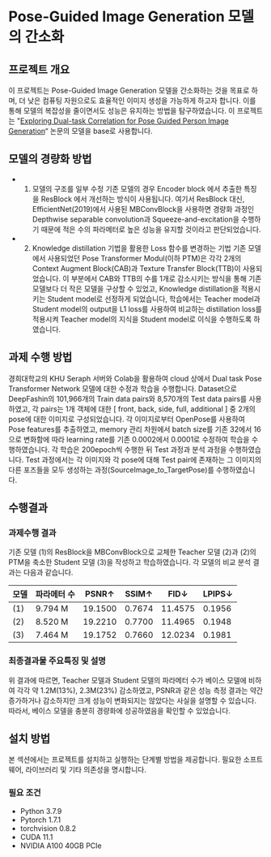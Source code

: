 # Pose-Guided Image Generation 모델의 간소화

## 프로젝트 개요
이 프로젝트는 Pose-Guided Image Generation 모델을 간소화하는 것을 목표로 하며, 더 낮은 컴퓨팅 자원으로도 효율적인 이미지 생성을 가능하게 하고자 합니다. 이를 통해 모델의 복잡성을 줄이면서도 성능은 유지하는 방법을 탐구하였습니다. 이 프로젝트는 "[Exploring Dual-task Correlation for Pose Guided Person Image Generation](https://openaccess.thecvf.com/content/CVPR2022/papers/Zhang_Exploring_Dual-Task_Correlation_for_Pose_Guided_Person_Image_Generation_CVPR_2022_paper.pdf)“ 논문의 모델을 base로 사용합니다. 

## 모델의 경량화 방법
* 1) 모델의 구조를 일부 수정
     기존 모델의 경우 Encoder block 에서 추출한 특징을  ResBlock 에서 개선하는 방식이 사용됩니다. 여기서 ResBlock 대신, EfficientNet(2019)에서 사용된 MBConvBlock을 사용하면 경량화 과정인 Depthwise separable convolution과 Squeeze-and-excitation을 수행하기 때문에 적은 수의 파라메터로 높은 성능을 유지할 것이라고 판단되었습니다.
* 2) Knowledge distillation 기법을 활용한 Loss 함수를 변경하는 기법
     기존 모델에서 사용되었던 Pose Transformer Modul(이하 PTM)은 각각 2개의 Context Augment Block(CAB)과 Texture Transfer Block(TTB)이 사용되었습니다. 이 부분에서 CAB와 TTB의 수를 1개로 감소시키는 방식을 통해 기존 모델보다 더 작은 모델을 구상할 수 있었고, Knowledge distillation을 적용시키는 Student model로 선정하게 되었습니다, 학습에서는 Teacher model과 Student model의 output을 L1 loss를 사용하여 비교하는 distillation loss를 적용시켜 Teacher model의 지식을 Student model로 이식을 수행하도록 하였습니다.

## 과제 수행 방법
경희대학교의 KHU Seraph 서버와 Colab을 활용하여 cloud 상에서 Dual task Pose Transformer Network 모델에 대한 수정과 학습을 수행합니다. Dataset으로 DeepFashin의 101,966개의 Train data pairs와 8,570개의 Test data pairs를 사용하였고, 각 pairs는 1개 객체에 대한 [ front, back, side, full, additional ] 중 2개의 pose에 대한 이미지로 구성되었습니다. 각 이미지로부터 OpenPose를 사용하여 Pose features를 추출하였고, memory 관리 차원에서 batch size를 기존 32에서 16으로 변화함에 따라 learning rate를 기존 0.0002에서 0.0001로 수정하여 학습을 수행하였습니다. 각 학습은 200epoch씩 수행한 뒤 Test 과정과 분석 과정을 수행하였습니다. Test 과정에서는 각 이미지와 각 pose에 대해 Test pair에 존재하는 그 이미지의 다른 포즈들을 모두 생성하는 과정(SourceImage_to_TargetPose)를 수행하였습니다.

## 수행결과
### 과제수행 결과
기존 모델 (1)의 ResBlock을 MBConvBlock으로 교체한 Teacher 모델 (2)과 (2)의 PTM을 축소한 Student 모델 (3)을 작성하고 학습하였습니다. 각 모델의 비교 분석 결과는 다음과 같습니다.

| 모델           | 파라메터 수 | PSNR↑  | SSIM↑  | FID↓   | LPIPS↓ |
|----------------|------------|-------|-------|-------|-------|
| (1)       | 9.794 M      | 19.1500  | 0.7674  | 11.4575  | 0.1956  |
| (2)        | 8.520 M       | 19.2210  | 0.7700  | 11.4965  | 0.1948  |
| (3) | 7.464 M       | 19.1752  | 0.7660  | 12.0234  | 0.1981  |

### 최종결과물 주요특징 및 설명
위 결과에 따르면, Teacher 모델과 Student 모델의 파라메터 수가 베이스 모델에 비하여 각각 약 1.2M(13%), 2.3M(23%) 감소하였고, PSNR과 같은 성능 측정 결과는 약간 증가하거나 감소하지만 크게 성능이 변화되지는 않았다는 사실을 설명할 수 있습니다. 따라서, 베이스 모델을 충분히 경량화에 성공하였음을 확인할 수 있었습니다.

## 설치 방법
본 섹션에서는 프로젝트를 설치하고 실행하는 단계별 방법을 제공합니다. 필요한 소프트웨어, 라이브러리 및 기타 의존성을 명시합니다. 

### 필요 조건

* Python 3.7.9
* Pytorch 1.7.1
* torchvision 0.8.2
* CUDA 11.1
* NVIDIA A100 40GB PCIe
